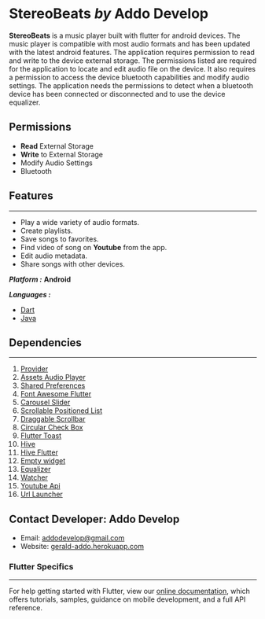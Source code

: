 # StereoBeats *by* __Addo Develop__

__StereoBeats__ is a music player built with flutter for android devices. The music player is compatible with most audio formats and has been updated with the latest android features. The application requires permission to read and write to the device external storage. The permissions listed are required for the application to locate and edit audio file on the device. It also requires a permission to access the device bluetooth capabilities and modify audio settings. The application needs the permissions to detect when a bluetooth device has been connected or disconnected and to use the device equalizer.

## Permissions
* __Read__ External Storage
* __Write__ to External Storage
* Modify Audio Settings
* Bluetooth

## Features
___
* Play a wide variety of audio formats.
* Create playlists.
* Save songs to favorites.
* Find video of song on __Youtube__ from the app.
* Edit audio metadata.
* Share songs with other devices.

__*Platform :*__ __Android__

__*Languages :*__ 
* [Dart](https://dart.dev/guides "Documentation")
* [Java](https://docs.oracle.com/javase/8/docs/ "Documentation")

## Dependencies
---
1. [Provider](https://pub.dev/packages/provider "Documentation: pub.dev")
1. [Assets Audio Player](https://pub.dev/packages/assets_audio_player "Documentation: pub.dev")
1. [Shared Preferences](https://pub.dev/packages/shared_preferences "Documentation: pub.dev")
1. [Font Awesome Flutter](https://pub.dev/packages/font_awesome_flutter "Documentation: pub.dev")
1. [Carousel Slider](https://pub.dev/packages/carousel_slider "Documentation: pub.dev")
1. [Scrollable Positioned List](https://pub.dev/packages/scrollable_positioned_list "Documentation: pub.dev")
1. [Draggable Scrollbar](https://pub.dev/packages/draggable_scrollbar "Documentation: pub.dev")
1. [Circular Check Box](https://pub.dev/packages/circular_check_box "Documentation: pub.dev")
1. [Flutter Toast](https://pub.dev/packages/fluttertoast "Documentation: pub.dev")
1. [Hive](https://docs.hivedb.dev/#/ "Documentation")
1. [Hive Flutter](https://docs.hivedb.dev/#/ "Documentation")
1. [Empty widget](https://pub.dev/packages/empty_widget "Documentation: pub.dev")
1. [Equalizer](https://pub.dev/packages/equalizer "Documentation: pub.dev")
1. [Watcher](https://pub.dev/packages/watcher "Documentation: pub.dev")
1. [Youtube Api](https://pub.dev/packages/youtube_api "Documentation: pub.dev")
1. [Url Launcher](https://pub.dev/packages/url_launcher "Documentation: pub.dev")

## Contact Developer: Addo Develop
* Email: addodevelop@gmail.com
* Website: [gerald-addo.herokuapp.com](https://gerald-addo.herokuapp.com)

### Flutter Specifics
___
For help getting started with Flutter, view our
[online documentation](https://flutter.dev/docs), which offers tutorials,
samples, guidance on mobile development, and a full API reference.